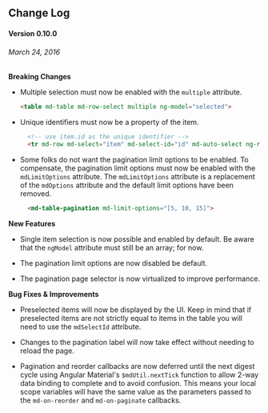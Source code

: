 ## Change Log

#### Version 0.10.0
###### March 24, 2016

**Breaking Changes**

* Multiple selection must now be enabled with the `multiple` attribute.

  ```html
  <table md-table md-row-select multiple ng-model="selected">
  ```

* Unique identifiers must now be a property of the item.

  ```html
    <!-- use item.id as the unique identifier -->
    <tr md-row md-select="item" md-select-id="id" md-auto-select ng-repeat="item in items">
  ```
  
* Some folks do not want the pagination limit options to be enabled. To compensate, the pagination limit options must now be enabled with the `mdLimitOptions` attribute. The `mdLimitOptions` attribute is a replacement of the `mdOptions` attribute and the default limit options have been removed.

  ```html
    <md-table-pagination md-limit-options="[5, 10, 15]">
  ```

**New Features**

* Single item selection is now possible and enabled by default. Be aware that the `ngModel` attribute must still be an array; for now.

* The pagination limit options are now disabled be default.

* The pagination page selector is now virtualized to improve performance.

**Bug Fixes & Improvements**

* Preselected items will now be displayed by the UI. Keep in mind that if preselected items are not strictly equal to items in the table you will need to use the `mdSelectId` attribute.

* Changes to the pagination label will now take effect without needing to reload the page.

* Pagination and reorder callbacks are now deferred until the next digest cycle using Angular Material's `$mdUtil.nextTick` function to allow 2-way data binding to complete and to avoid confusion. This means your local scope variables will have the same value as the parameters passed to the `md-on-reorder` and `md-on-paginate` callbacks.